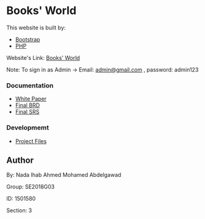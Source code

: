 <h1>Books' World</h1>

This website is built by:

<ul>
  <li><a href="https://getbootstrap.com/">Bootstrap</a></li>
  
  <li><a href="www.php.net">PHP</a></li>

</ul>

Website's Link: <a href="http://se2018g03-booksworld.epizy.com">Books' World</a>  

Note: To sign in as Admin -> Email: admin@gmail.com , password: admin123 

<h3>Documentation </h3>
<ul>
  <li><a href="https://github.com/NadaIhabAhmed/SE2018G03/blob/master/White%20Paper/SE2018G03_white_paper.docx">White Paper</a></li>
  
  <li><a href="https://github.com/NadaIhabAhmed/SE2018G03/blob/master/BRD/SE2018G03_BRD.pdf">Final BRD</a></li>
  
  <li><a href="https://github.com/NadaIhabAhmed/SE2018G03/blob/master/SRS/SE2018G03_SRS_Final_version_Last_Modification.pdf">Final SRS</a></li>
</ul>

<h3>Developmemt </h3>
<ul>
  <li><a href="https://github.com/NadaIhabAhmed/SE2018G03/tree/master/Project%20Files">Project Files</a></li>
</ul>

<h2>Author</h2>
By: Nada Ihab Ahmed Mohamed Abdelgawad

Group: SE2018G03

ID: 1501580

Section: 3

